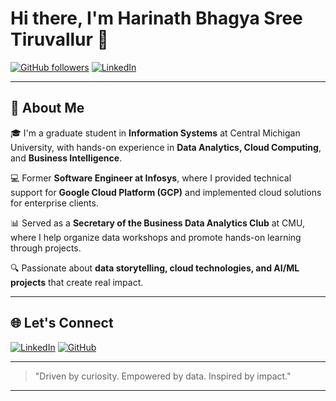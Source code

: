 # Hi there, I'm Harinath Bhagya Sree Tiruvallur 👋

[![GitHub followers](https://img.shields.io/github/followers/bhagyasree1999?logo=github&style=for-the-badge)](https://github.com/bhagyasree1999?tab=followers)
[![LinkedIn](https://img.shields.io/badge/-LinkedIn-blue?logo=linkedin&logoColor=white&style=for-the-badge)](https://www.linkedin.com/in/bhagya-sree-tiruvallur-52823718b/)

---

## 🚀 About Me

🎓 I'm a graduate student in **Information Systems** at Central Michigan University, with hands-on experience in **Data Analytics, Cloud Computing**, and **Business Intelligence**.

💻 Former **Software Engineer at Infosys**, where I provided technical support for **Google Cloud Platform (GCP)** and implemented cloud solutions for enterprise clients.

📊 Served as a **Secretary of the Business Data Analytics Club** at CMU, where I help organize data workshops and promote hands-on learning through projects.

🔍 Passionate about **data storytelling, cloud technologies, and AI/ML projects** that create real impact.

---

<!-- ## 🛠️ Tech Stack

**Languages:** Python, Java, R, SQL, C++  
**Tools:** Tableau, Power BI, Excel, MySQL, PostgreSQL, Git, GCP, Postman  
**Platforms:** Google Cloud Platform (GCP), basic AWS  
**Libraries:** Pandas, NumPy, Scikit-learn, ggplot2, rpart  
**IDEs:** Visual Studio, Jupyter Notebook, RStudio, Eclipse

--- -->

## 🌐 Let's Connect

[![LinkedIn](https://img.shields.io/badge/-Harinath%20Bhagya%20Sree%20on%20LinkedIn-blue?style=flat-square&logo=Linkedin&logoColor=white)](https://www.linkedin.com/in/bhagya-sree-tiruvallur-52823718b/)
[![GitHub](https://img.shields.io/badge/-GitHub-181717?style=flat-square&logo=github)](https://github.com/bhagyasree1999)

---

> "Driven by curiosity. Empowered by data. Inspired by impact."

---
